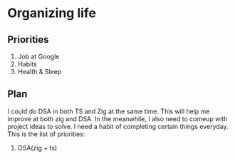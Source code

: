 # Organizing life

## Priorities
1. Job at Google
2. Habits
3. Health & Sleep

## Plan
I could do DSA in both TS and Zig at the same time. This will help me improve at both zig and DSA.
In the meanwhile, I also need to comeup with project ideas to solve. I need a habit of completing certain things everyday.
This is the list of priorities:
1. DSA(zig + ts)
